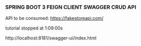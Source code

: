 ### SPRING BOOT 3 FEIGN CLIENT SWAGGER CRUD API

API to be consumed: https://fakestoreapi.com/

tutorial stopped at 1:09:00s

http://localhost:8181/swagger-ui/index.html
